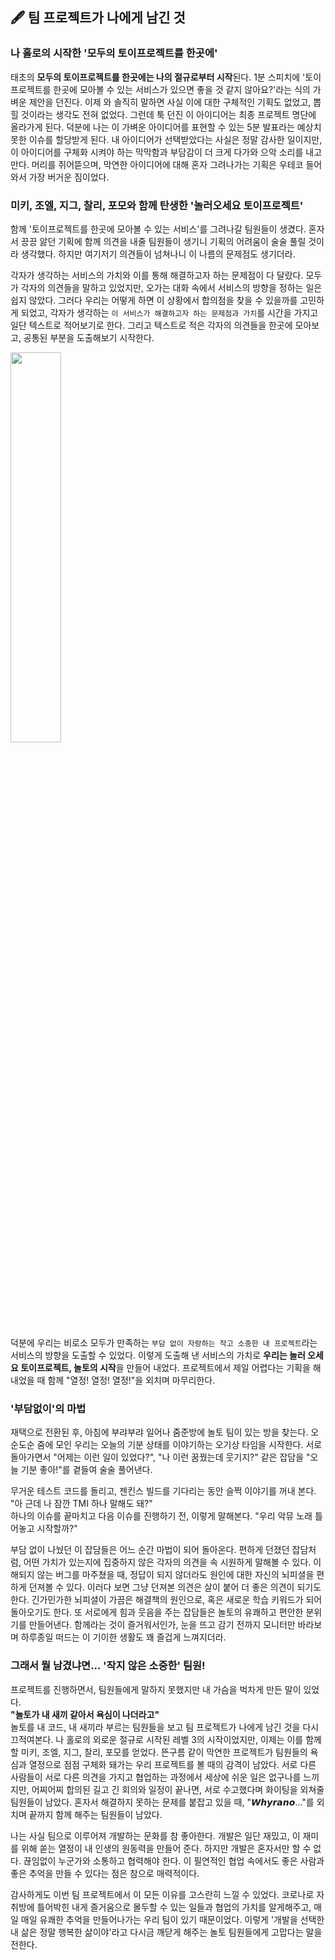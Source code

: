## 🖋 팀 프로젝트가 나에게 남긴 것

### 나 홀로의 시작한 '모두의 토이프로젝트를 한곳에'

태초의 **모두의 토이프로젝트를 한곳에는 나의 절규로부터 시작**된다.
1분 스피치에 '토이프로젝트를 한곳에 모아볼 수 있는 서비스가 있으면 좋을 것 같지 않아요?'라는 식의 가벼운 제안을 던진다.
이제 와 솔직히 말하면 사실 이에 대한 구체적인 기획도 없었고, 뽑힐 것이라는 생각도 전혀 없었다.
그런데 툭 던진 이 아이디어는 최종 프로젝트 명단에 올라가게 된다.
덕분에 나는 이 가벼운 아이디어를 표현할 수 있는 5분 발표라는 예상치 못한 이슈를 할당받게 된다.
내 아이디어가 선택받았다는 사실은 정말 감사한 일이지만, 이 아이디어를 구체화 시켜야 하는 막막함과 부담감이 더 크게 다가와 으악 소리를 내고 만다.
머리를 쥐어뜯으며, 막연한 아이디어에 대해 혼자 그려나가는 기획은 우테코 들어와서 가장 버거운 짐이었다.

### 미키, 조엘, 지그, 찰리, 포모와 함께 탄생한 '놀러오세요 토이프로젝트'

함께 '토이프로젝트를 한곳에 모아볼 수 있는 서비스'를 그려나갈 팀원들이 생겼다.
혼자서 끙끙 앓던 기획에 함께 의견을 내줄 팀원들이 생기니 기획의 어려움이 술술 풀릴 것이라 생각했다.
하지만 여기저기 의견들이 넘쳐나니 이 나름의 문제점도 생기더라.

각자가 생각하는 서비스의 가치와 이를 통해 해결하고자 하는 문제점이 다 달랐다.
모두가 각자의 의견들을 말하고 있었지만, 오가는 대화 속에서 서비스의 방향을 정하는 일은 쉽지 않았다.
그러다 우리는 어떻게 하면 이 상황에서 합의점을 찾을 수 있을까를 고민하게 되었고,
각자가 생각하는 `이 서비스가 해결하고자 하는 문제점과 가치`를 시간을 가지고 일단 텍스트로 적어보기로 한다.
그리고 텍스트로 적은 각자의 의견들을 한곳에 모아보고, 공통된 부분을 도출해보기 시작한다. 

<img src="https://blog.kakaocdn.net/dn/b6pm2r/btraVUXjIA1/gE96EiGkrTwVQI18X04cRk/img.png" width="40%" height="40%" />

덕분에 우리는 비로소 모두가 만족하는 `부담 없이 자랑하는 작고 소중한 내 프로젝트`라는 서비스의 방향을 도출할 수 있었다.
이렇게 도출해 낸 서비스의 가치로 **우리는 놀러 오세요 토이프로젝트, 놀토의 시작**을 만들어 내었다.
프로젝트에서 제일 어렵다는 기획을 해내었을 때 함께 "열정! 열정! 열정!"을 외치며 마무리한다. 


### '부담없이'의 마법

재택으로 전환된 후, 아침에 부랴부랴 일어나 줌준방에 놀토 팀이 있는 방을 찾는다.
오순도순 줌에 모인 우리는 오늘의 기분 상태를 이야기하는 오기상 타임을 시작한다.
서로 돌아가면서 "어제는 이런 일이 있었다?", "나 이런 꿈꿨는데 웃기지?" 같은 잡담을 "오늘 기분 좋아!"를 곁들여 술술 풀어낸다.

무거운 테스트 코드를 돌리고, 젠킨스 빌드를 기다리는 동안 슬쩍 이야기를 꺼내 본다.
"아 근데 나 잠깐 TMI 하나 말해도 돼?"  
하나의 이슈를 끝마치고 다음 이슈를 진행하기 전, 이렇게 말해본다.
"우리 악뮤 노래 틀어놓고 시작할까?"  

부담 없이 나눴던 이 잡담들은 어느 순간 마법이 되어 돌아온다.
편하게 던졌던 잡담처럼, 어떤 가치가 있는지에 집중하지 않은 각자의 의견을 속 시원하게 말해볼 수 있다.
이해되지 않는 버그를 마주쳤을 때, 정답이 되지 않더라도 원인에 대한 자신의 뇌피셜을 편하게 던져볼 수 있다.
이러다 보면 그냥 던져본 의견은 살이 붙어 더 좋은 의견이 되기도 한다.
긴가민가한 뇌피셜이 가끔은 해결책의 원인으로, 혹은 새로운 학습 키워드가 되어 돌아오기도 한다.
또 서로에게 힘과 웃음을 주는 잡담들은 놀토의 유쾌하고 편안한 분위기를 만들어낸다.
함께라는 것이 즐거워서인가, 눈을 뜨고 감기 전까지 모니터만 바라보며 하루종일 떠드는 이 기이한 생활도 꽤 즐겁게 느껴지더라.



### 그래서 뭘 남겼냐면... '작지 않은 소중한' 팀원!


프로젝트를 진행하면서, 팀원들에게 말하지 못했지만 내 가슴을 벅차게 만든 말이 있었다.  
**"놀토가 내 새끼 같아서 욕심이 나더라고"**   
놀토를 내 코드, 내 새끼라 부르는 팀원들을 보고 팀 프로젝트가 나에게 남긴 것을 다시 끄적여본다.
나 홀로의 외로운 절규로 시작된 레벨 3의 시작이었지만, 이제는 이를 함께할 미키, 조엘, 지그, 찰리, 포모를 얻었다.
뜬구름 같이 막연한 프로젝트가 팀원들의 욕심과 열정으로 점점 구체화 돼가는 우리 프로젝트를 볼 때의 감격이 남았다.
서로 다른 사람들이 서로 다른 의견을 가지고 협업하는 과정에서 세상에 쉬운 일은 없구나를 느끼지만,
어찌어찌 합의된 길고 긴 회의와 일정이 끝나면, 서로 수고했다며 화이팅을 외쳐줄 팀원들이 남았다.
혼자서 해결하지 못하는 문제를 붙잡고 있을 때, "𝙒𝙝𝙮𝙧𝙖𝙣𝙤..."를 외치며 끝까지 함께 해주는 팀원들이 남았다. 

나는 사실 팀으로 이루어져 개발하는 문화를 참 좋아한다.
개발은 일단 재밌고, 이 재미를 위해 쏟는 열정이 내 인생의 원동력을 만들어 준다.
하지만 개발은 혼자서만 할 수 없다. 끊임없이 누군가와 소통하고 협력해야 한다.
이 필연적인 협업 속에서도 좋은 사람과 좋은 추억을 만들 수 있다는 점은 참으로 매력적이다.

감사하게도 이번 팀 프로젝트에서 이 모든 이유를 고스란히 느낄 수 있었다.
코로나로 자취방에 틀어박힌 내게 즐거움으로 몰두할 수 있는 일들과
협업의 가치를 알게해주고, 매일 매일 유쾌한 추억을 만들어나가는 우리 팀이 있기 때문이었다.
이렇게 '개발을 선택한 내 삶은 정말 행복한 삶이야'라고 다시금 깨닫게 해주는 놀토 팀원들에게 고맙다는 말을 전한다.
 


 
